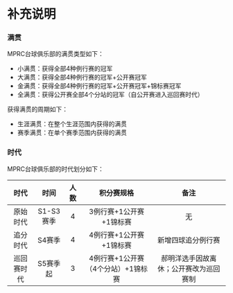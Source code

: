 # 补充说明

### 满贯

MPRC台球俱乐部的满贯类型如下：

- 小满贯：获得全部4种例行赛的冠军
- 大满贯：获得全部4种例行赛的冠军+公开赛冠军
- 金满贯：获得全部4种例行赛的冠军+公开赛冠军+锦标赛冠军
- 全满贯：获得公开赛全部4个分站的冠军（自公开赛进入巡回赛时代）

获得满贯的周期如下：

- 生涯满贯：在整个生涯范围内获得的满贯
- 赛季满贯：在单个赛季范围内获得的满贯

### 时代

MPRC台球俱乐部的时代划分如下：

|    时代    |   时间    | 人数 |             积分赛规格            |                 备注                |
| :--------: | :------: | :--: | :------------------------------: | :---------------------------------: |
|  原始时代  | S1-S3赛季 |  4   |      3例行赛+1公开赛+1锦标赛       |                  无                 |
|  追分时代  |  S4赛季   |  4   |      4例行赛+1公开赛+1锦标赛       |           新增四球追分例行赛         |
| 巡回赛时代 | S5赛季起  |  3   | 4例行赛+1公开赛（4个分站）+1锦标赛  | 郝明洋选手因故离休；公开赛改为巡回赛制 |

